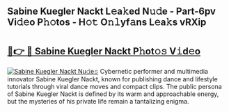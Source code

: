 ## Sabine Kuegler Nackt L𝚎a𝚔ed N𝚞𝚍e - Part-6pv Vi𝚍𝚎o P𝚑𝚘tos - H𝚘𝚝 O𝚗𝚕yf𝚊ns L𝚎a𝚔s vRXip

# <h2><a href="http://kf0iqx.oniu.top/?m=Sabine+Kuegler+Nackt">🔗👉 🔴 Sabine Kuegler Nackt P𝚑ot𝚘𝚜 V𝚒d𝚎o</a></h2>

[![Sabine Kuegler Nackt Nu𝚍e𝚜](https://i.imgur.com/0qMVB7G.gif)](http://kf0iqx.oniu.top/?m=Sabine+Kuegler+Nackt)
Cybernetic performer and multimedia innovator Sabine Kuegler Nackt, known for publishing dance and lifestyle tutorials through viral dance moves and compact clips. The public persona of Sabine Kuegler Nackt is defined by its warm and approachable energy, but the mysteries of his private life remain a tantalizing enigma.  
